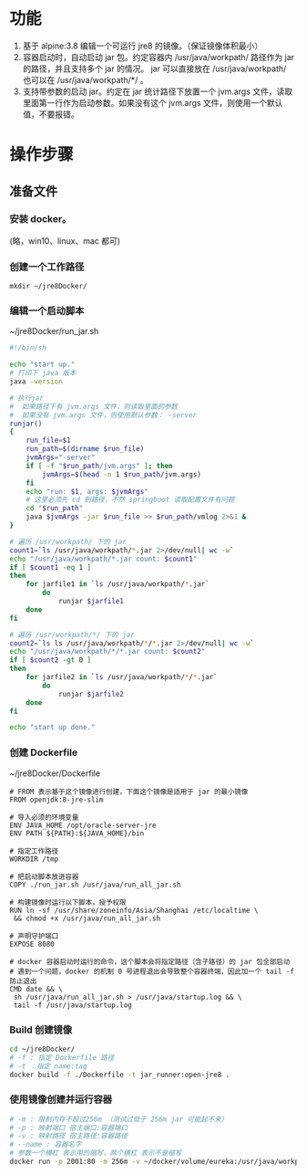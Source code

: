 # 功能

1. 基于 alpine:3.8 编辑一个可运行 jre8 的镜像。（保证镜像体积最小）
2. 容器启动时，自动启动 jar 包。约定容器内 /usr/java/workpath/ 路径作为 jar 的路径，并且支持多个 jar 的情况。 jar 可以直接放在 /usr/java/workpath/ 也可以在 /usr/java/workpath/*/ 。
3. 支持带参数的启动 jar。约定在 jar 统计路径下放置一个 jvm.args 文件，读取里面第一行作为启动参数。如果没有这个 jvm.args 文件，则使用一个默认值，不要报错。

# 操作步骤

## 准备文件

### 安装 docker。
(略，win10、linux、mac 都可)
### 创建一个工作路径
    mkdir ~/jre8Docker/
### 编辑一个启动脚本
  ~/jre8Docker/run_jar.sh

```sh
#!/bin/sh

echo "start up."
# 打印下 java 版本
java -version

# 执行jar
#  如果路径下有 jvm.args 文件，则读取里面的参数
#  如果没有 jvm.args 文件，则使用默认参数： -server
runjar()
{
    run_file=$1
    run_path=$(dirname $run_file)
    jvmArgs="-server"
    if [ -f "$run_path/jvm.args" ]; then
        jvmArgs=$(head -n 1 $run_path/jvm.args)
    fi
    echo "run: $1, args: $jvmArgs"
	# 这里必须先 cd 到路径，不然 springboot 读取配置文件有问题
    cd "$run_path"
    java $jvmArgs -jar $run_file >> $run_path/vmlog 2>&1 &
}

# 遍历 /usr/workpath/ 下的 jar
count1=`ls /usr/java/workpath/*.jar 2>/dev/null| wc -w`
echo "/usr/java/workpath/*.jar count: $count1"
if [ $count1 -eq 1 ]
then
    for jarfile1 in `ls /usr/java/workpath/*.jar`
        do
            runjar $jarfile1
    done
fi

# 遍历 /usr/workpath/*/ 下的 jar
count2=`ls ls /usr/java/workpath/*/*.jar 2>/dev/null| wc -w`
echo "/usr/java/workpath/*/*.jar count: $count2"
if [ $count2 -gt 0 ]
then
    for jarfile2 in `ls /usr/java/workpath/*/*.jar`
        do
            runjar $jarfile2
    done
fi

echo "start up done."
```

### 创建 Dockerfile
  ~/jre8Docker/Dockerfile

```
# FROM 表示基于这个镜像进行创建，下面这个镜像是适用于 jar 的最小镜像
FROM openjdk:8-jre-slim

# 导入必须的环境变量
ENV JAVA_HOME /opt/oracle-server-jre
ENV PATH ${PATH}:${JAVA_HOME}/bin

# 指定工作路径
WORKDIR /tmp

# 把启动脚本放进容器
COPY ./run_jar.sh /usr/java/run_all_jar.sh

# 构建镜像时运行以下脚本，授予权限
RUN ln -sf /usr/share/zoneinfo/Asia/Shanghai /etc/localtime \
 && chmod +x /usr/java/run_all_jar.sh

# 声明守护端口
EXPOSE 8080
 
# docker 容器启动时运行的命令，这个脚本会将指定路径（含子路径）的 jar 包全部启动
# 遇到一个问题，docker 的机制 0 号进程退出会导致整个容器终端，因此加一个 tail -f 防止退出
CMD date && \
 sh /usr/java/run_all_jar.sh > /usr/java/startup.log && \
 tail -f /usr/java/startup.log
```

### Build 创建镜像

```sh
cd ~/jre8Docker/
# -f : 指定 Dockerfile 路径
# -t ：指定 name:tag
docker build -f ./Dockerfile -t jar_runner:open-jre8 .
```

### 使用镜像创建并运行容器

```sh
# -m : 限制内存不超过256m （测试过低于 256m jar 可能起不来）
# -p : 映射端口 宿主端口:容器端口
# -v : 映射路径 宿主路径:容器路径
# --name : 容器名字
# 参数一个横杠 表示用的缩写，两个横杠 表示不是缩写
docker run -p 2001:80 -m 256m -v ~/docker/volume/eureka:/usr/java/workpath --name eureka_01 -d jar_runner:open-jre8
```